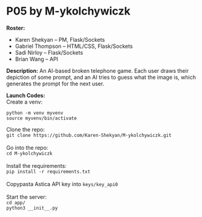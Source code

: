 # P05 by M-ykolchywiczk
**Roster:**<br>
- Karen Shekyan – PM, Flask/Sockets
- Gabriel Thompson – HTML/CSS, Flask/Sockets
- Sadi Nirloy – Flask/Sockets
- Brian Wang – API

**Description:** An AI-based broken telephone game. Each user draws their depiction of some prompt, and an AI tries to guess what the image is, which generates the prompt for the next user.

**Launch Codes:**<br>
Create a venv:
```
python -m venv myvenv
source myvenv/bin/activate
```
Clone the repo:<br>
`git clone https://github.com/Karen-Shekyan/M-ykolchywiczk.git`<br><br>
Go into the repo:<br>
`cd M-ykolchywiczk`<br><br>
Install the requirements:<br>
`pip install -r requirements.txt`<br><br>
Copypasta Astica API key into `keys/key_api0`<br><br>
Start the server:<br>
`cd app/`<br>
`python3 __init__.py`
